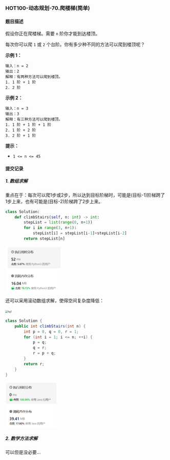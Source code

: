 ### HOT100-动态规划-70.爬楼梯(简单)

#### 题目描述

假设你正在爬楼梯。需要 `n` 阶你才能到达楼顶。

每次你可以爬 `1` 或 `2` 个台阶。你有多少种不同的方法可以爬到楼顶呢？

 

**示例 1：**

```
输入：n = 2
输出：2
解释：有两种方法可以爬到楼顶。
1. 1 阶 + 1 阶
2. 2 阶
```

**示例 2：**

```
输入：n = 3
输出：3
解释：有三种方法可以爬到楼顶。
1. 1 阶 + 1 阶 + 1 阶
2. 1 阶 + 2 阶
3. 2 阶 + 1 阶
```

 

**提示：**

- `1 <= n <= 45`



#### 提交记录

##### 1. 数组求解

重点在于：每次可以爬1步或2步，所以达到目标阶梯时，可能是(目标-1)阶梯跨了1步上来，也有可能是(目标-2)阶梯跨了2步上来。

```python
class Solution:
    def climbStairs(self, n: int) -> int:
        stepList = list(range(0, n+1))
        for i in range(3, n+1):
            stepList[i] = stepList[i-1]+stepList[i-2]
        return stepList[n]
```

<img src="images\image-20240229151121275.png" alt="image-20240229151121275" style="zoom:50%;" />

还可以采用滚动数组求解，使得空间复杂度降低：

<img src="https://assets.leetcode-cn.com/solution-static/70/70_fig1.gif" alt="fig1" style="zoom:50%;" />

````java
class Solution {
    public int climbStairs(int n) {
        int p = 0, q = 0, r = 1;
        for (int i = 1; i <= n; ++i) {
            p = q;
            q = r;
            r = p + q;
        }
        return r;
    }
}
````

<img src="images\image-20240229151935382.png" alt="image-20240229151935382" style="zoom:50%;" />



##### 2. 数学方法求解

可以但是没必要...



